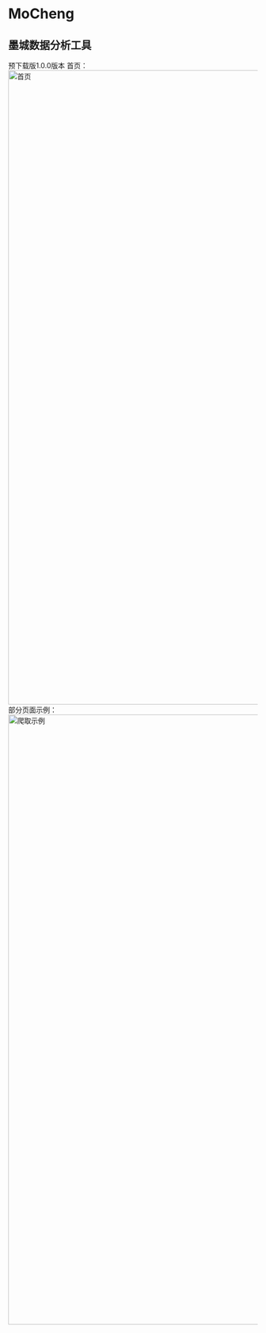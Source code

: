 # MoCheng
## 墨城数据分析工具
预下载版1.0.0版本
首页：
<img width="1280" alt="首页" src="https://github.com/user-attachments/assets/94dbdf39-5cb4-469f-b7fb-5bfdd325ec6a">
部分页面示例：
<img width="1231" alt="爬取示例" src="https://github.com/user-attachments/assets/8d10332f-4319-4956-aa80-56313596a00d">
